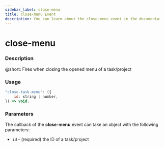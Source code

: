 ```yaml
---
sidebar_label: close-menu
title: close-menu Event
description: You can learn about the close-menu event in the documentation of the DHTMLX JavaScript To Do List library. Browse developer guides and API reference, try out code examples and live demos, and download a free 30-day evaluation version of DHTMLX To Do List.
---
```


# close-menu

### Description

@short: Fires when closing the opened menu of a task/project

### Usage

~~~js
"close-task-menu": ({
    id: string | number,
}) => void;
~~~

### Parameters

The callback of the **close-menu** event can take an object with the following parameters:

- `id` - (required) the ID of a task/project
